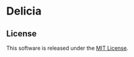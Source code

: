 Delicia
=======

License
-------

This software is released under the [MIT License](http://www.opensource.org/licenses/MIT).

